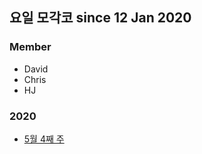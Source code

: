 ## 요일 모각코 since 12 Jan 2020

### Member
- David
- Chris
- HJ

### 2020
- [5월 4째 주](./2020/05_4th.md)
